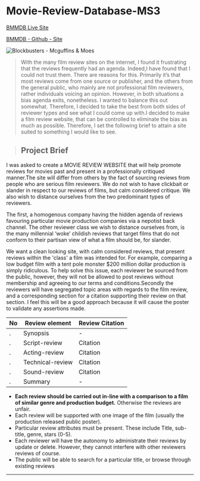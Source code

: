 # Movie-Review-Database-MS3 #

[BMMDB Live Site](https://bmmdb.herokuapp.com)

[BMMDB - Github - Site](https://github.com/cofoeducistudent/BMMDB_c)

![Blockbusters - Mcguffins & Moes](/support/‎1-home-page.png)

>With the many film review sites on the internet, I found it frustrating that the reviews frequently had an agenda. Indeed,I have found that I could not trust them. There are reasons for this. Primarily it’s that most reviews come from one source or publisher, and the others from the general public, who mainly are not professional film reviewers, rather individuals voicing an opinion. However, in both situations a bias agenda exits, nonetheless. I wanted to balance this out somewhat. Therefore, I decided to take the best from both sides of reviewer types and see what I could come up with.I decided to make a film review website, that can be controlled to eliminate the bias as much as possible. Therefore, I set the following brief to attain a site suited to something I would like to see.

>## Project Brief ##

I was asked to create a MOVIE REVIEW WEBSITE that will help promote reviews for movies past and present in a professionally critiqued manner.The site will differ from others by the fact of sourcing reviews from people who are serious film reviewers. We do not wish to have clickbait or slander in respect to our reviews of films, but calm considered critique. We also wish to distance ourselves from the two predominant types of reviewers.

The first, a homogenous company having the hidden agenda of reviews favouring particular movie production companies via a nepotist back channel. The other reviewer class  we wish to distance ourselves from, is the many millennial ‘woke’ childish reviews that target films that do not conform to their partisan view of what a film should be, for slander.

We want a clean looking site, with calm considered reviews, that present reviews within the 'class' a film was intended for. For example,  comparing a low budget film with a tent pole monster $200 million dollar production is simply ridiculous. To help solve this issue, each reviewer be sourced from the public, however, they will not be allowed to post reviews without membership and agreeing to our terms and conditions.Secondly the reviewers will have segregated topic areas with regards to the film review, and a corresponding section for a citation supporting their review on that section. I feel this will be a good approach because it will cause the poster to validate any assertions made.

|No|Review element|Review Citation|
|--|--------------|---------------|
|.|Synopsis|-|
|.|Script-review|Citation|
|.|Acting-review|Citation|
|.|Technical-review|Citation|
|.|Sound-review|Citation|
|.|Summary|-|

* **Each review should be carried out in-line with a comparison to a film of similar genre and production budget.** Otherwise the reviews are unfair.
* Each review will be supported with one image of the film (usually the production released public poster).
* Particular review attributes must be present. These include Title, sub-title, genre, stars (0-5).
* Each reviewer will have the autonomy to administrate their reviews by update or delete. However, they cannot interfere with other reviewers reviews of course.
* The public will be able to search for a particular title, or browse through existing reviews
----
